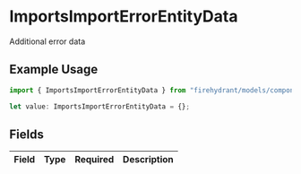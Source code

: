 # ImportsImportErrorEntityData

Additional error data

## Example Usage

```typescript
import { ImportsImportErrorEntityData } from "firehydrant/models/components";

let value: ImportsImportErrorEntityData = {};
```

## Fields

| Field       | Type        | Required    | Description |
| ----------- | ----------- | ----------- | ----------- |